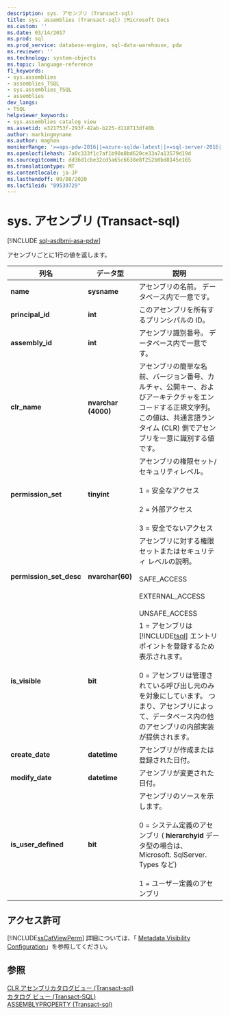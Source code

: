 ```yaml
---
description: sys. アセンブリ (Transact-sql)
title: sys. assemblies (Transact-sql) |Microsoft Docs
ms.custom: ''
ms.date: 03/14/2017
ms.prod: sql
ms.prod_service: database-engine, sql-data-warehouse, pdw
ms.reviewer: ''
ms.technology: system-objects
ms.topic: language-reference
f1_keywords:
- sys.assemblies
- assemblies_TSQL
- sys.assemblies_TSQL
- assemblies
dev_langs:
- TSQL
helpviewer_keywords:
- sys.assemblies catalog view
ms.assetid: e321753f-293f-42ab-b225-d118713df40b
author: markingmyname
ms.author: maghan
monikerRange: '>=aps-pdw-2016||=azure-sqldw-latest||>=sql-server-2016||=sqlallproducts-allversions||>=sql-server-linux-2017||=azuresqldb-mi-current'
ms.openlocfilehash: 7a0c333f1c7af1b90a8bd620ce33a7a13579d19d
ms.sourcegitcommit: dd36d1cbe32cd5a65c6638e8f252b0bd8145e165
ms.translationtype: MT
ms.contentlocale: ja-JP
ms.lasthandoff: 09/08/2020
ms.locfileid: "89539729"
---
```

# <a name="sysassemblies-transact-sql"></a>sys. アセンブリ (Transact-sql)
[!INCLUDE [sql-asdbmi-asa-pdw](../../includes/applies-to-version/sql-asdbmi-asa-pdw.md)]

  アセンブリごとに1行の値を返します。  
  
|列名|データ型|説明|  
|-----------------|---------------|-----------------|  
|**name**|**sysname**|アセンブリの名前。 データベース内で一意です。|  
|**principal_id**|**int**|このアセンブリを所有するプリンシパルの ID。|  
|**assembly_id**|**int**|アセンブリ識別番号。 データベース内で一意です。|  
|**clr_name**|**nvarchar (4000)**|アセンブリの簡単な名前、バージョン番号、カルチャ、公開キー、およびアーキテクチャをエンコードする正規文字列。 この値は、共通言語ランタイム (CLR) 側でアセンブリを一意に識別する値です。|  
|**permission_set**|**tinyint**|アセンブリの権限セット/セキュリティレベル。<br /><br /> 1 = 安全なアクセス<br /><br /> 2 = 外部アクセス<br /><br /> 3 = 安全でないアクセス|  
|**permission_set_desc**|**nvarchar(60)**|アセンブリに対する権限セットまたはセキュリティ レベルの説明。<br /><br /> SAFE_ACCESS<br /><br /> EXTERNAL_ACCESS<br /><br /> UNSAFE_ACCESS|  
|**is_visible**|**bit**|1 = アセンブリは [!INCLUDE[tsql](../../includes/tsql-md.md)] エントリ ポイントを登録するため表示されます。<br /><br /> 0 = アセンブリは管理されている呼び出し元のみを対象にしています。 つまり、アセンブリによって、データベース内の他のアセンブリの内部実装が提供されます。|  
|**create_date**|**datetime**|アセンブリが作成または登録された日付。|  
|**modify_date**|**datetime**|アセンブリが変更された日付。|  
|**is_user_defined**|**bit**|アセンブリのソースを示します。<br /><br /> 0 = システム定義のアセンブリ ( **hierarchyid** データ型の場合は、Microsoft. SqlServer. Types など)<br /><br /> 1 = ユーザー定義のアセンブリ|  
  
## <a name="permissions"></a>アクセス許可  
 [!INCLUDE[ssCatViewPerm](../../includes/sscatviewperm-md.md)] 詳細については、「 [Metadata Visibility Configuration](../../relational-databases/security/metadata-visibility-configuration.md)」を参照してください。  
  
## <a name="see-also"></a>参照  
 [CLR アセンブリカタログビュー &#40;Transact-sql&#41;](../../relational-databases/system-catalog-views/clr-assembly-catalog-views-transact-sql.md)   
 [カタログ ビュー &#40;Transact-SQL&#41;](../../relational-databases/system-catalog-views/catalog-views-transact-sql.md)   
 [ASSEMBLYPROPERTY &#40;Transact-sql&#41;](../../t-sql/functions/assemblyproperty-transact-sql.md)  
  
  
